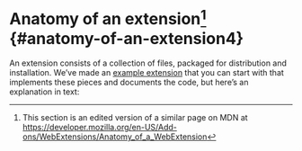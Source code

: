 # Anatomy of an extension[^4] {#anatomy-of-an-extension4}

An extension consists of a collection of files, packaged for distribution and installation. We’ve made an [example extension](https://github.com/uncommonhacks/webextension-starter) that you can start with that implements these pieces and documents the code, but here’s an explanation in text:

[^4]: This section is an edited version of a similar page on MDN at https://developer.mozilla.org/en-US/Add-ons/WebExtensions/Anatomy_of_a_WebExtension